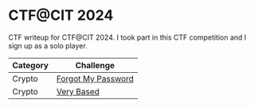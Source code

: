 # CTF@CIT 2024
CTF writeup for CTF@CIT 2024. I took part in this CTF competition and I sign up as a solo player.

| Category | Challenge |
|----------| --- |
| Crypto   | [Forgot My Password](/CTF%40CIT%202024/Forgot%20My%20Password/)
| Crypto   | [Very Based](/CTF%40CIT%202024/Very%20Based/)
